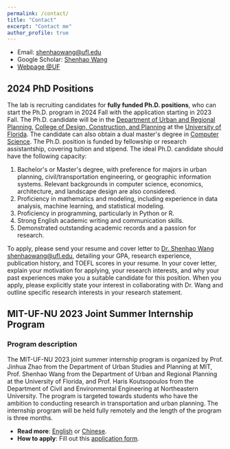 ```yaml
---
permalink: /contact/
title: "Contact"
excerpt: "Contact me"
author_profile: true
---
```


* Email: [shenhaowang@ufl.edu](mailto:shenhaowang@ufl.edu)
* Google Scholar: [Shenhao Wang](https://scholar.google.com/citations?user=01AmQ8wAAAAJ&hl=en&oi=ao)
* [Webpage @UF](https://dcp.ufl.edu/urp/people_wang_s/)


## 2024 PhD Positions
The lab is recruiting candidates for **fully funded Ph.D. positions**, who can start the Ph.D. program in 2024 Fall with the application starting in 2023 Fall. The Ph.D. candidate will be in the [Department of Urban and Regional Planning](https://dcp.ufl.edu/academics/phd8/), [College of Design, Construction, and Planning](https://dcp.ufl.edu/) at the [University of Florida](https://www.ufl.edu/). The candidate can also obtain a dual master's degree in [Computer Science](https://www.cise.ufl.edu/academics/graduate/masters-program/). The Ph.D. position is funded by fellowship or research assistantship, covering tuition and stipend. The ideal Ph.D. candidate should have the following capacity:
1. Bachelor's or Master's degree, with preference for majors in urban planning, civil/transportation engineering, or geographic information systems. Relevant backgrounds in computer science, economics, architecture, and landscape design are also considered.
2. Proficiency in mathematics and modeling, including experience in data analysis, machine learning, and statistical modeling.
3. Proficiency in programming, particularly in Python or R.
4. Strong English academic writing and communication skills.
5. Demonstrated outstanding academic records and a passion for research.

To apply, please send your resume and cover letter to [Dr. Shenhao Wang](https://dcp.ufl.edu/urp/people_wang_s/) [shenhaowang@ufl.edu](mailto:shenhaowang@ufl.edu), detailing your GPA, research experience, publication history, and TOEFL scores in your resume. In your cover letter, explain your motivation for applying, your research interests, and why your past experiences make you a suitable candidate for this position. When you apply, please explicitly state your interest in collaborating with Dr. Wang and outline specific research interests in your research statement.

## MIT-UF-NU 2023 Joint Summer Internship Program
### Program description
The MIT-UF-NU 2023 joint summer internship program is organized by Prof. Jinhua Zhao from the Department of Urban Studies and Planning at MIT, Prof. Shenhao Wang from the Department of Urban and Regional Planning at the University of Florida, and Prof. Haris Koutsopoulos from the Department of Civil and Environmental Engineering at Northeastern University. The program is targeted towards students who have the ambition to conducting research in transportation and urban planning. The internship program will be held fully remotely and the length of the program is three months.

* **Read more**: [English](./MIT_UF_NU_English.pdf) or [Chinese](./MIT_UF_NU_Chinese.pdf).
* **How to apply**: Fill out this [application form](https://forms.gle/SMruQiNDVXNPCJVF8).
